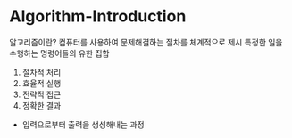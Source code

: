 # Algorithm-Introduction

알고리즘이란?
컴퓨터를 사용하여 문제해결하는 절차를 체계적으로 제시
특정한 일을 수행하는 명령어들의 유한 집합
1. 절차적 처리
2. 효율적 실행
3. 전략적 접근
4. 정확한 결과
- 입력으로부터 출력을 생성해내는 과정

